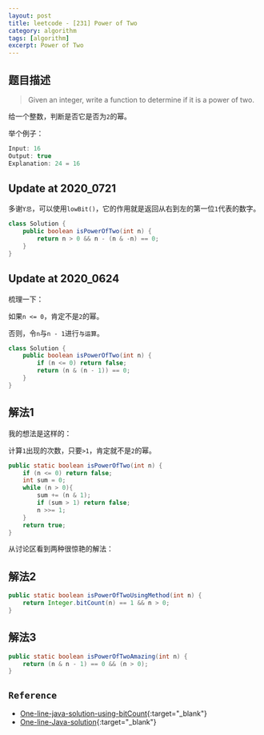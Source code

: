 ```yaml
---
layout: post
title: leetcode - [231] Power of Two
category: algorithm
tags: [algorithm]
excerpt: Power of Two
---
```


## 题目描述  

> Given an integer, write a function to determine if it is a power of two.  

给一个整数，判断是否它是否为`2`的幂。  

举个例子：  

``` java
Input: 16
Output: true
Explanation: 24 = 16
```

## Update at 2020_0721  

多谢`Y总`，可以使用`lowBit()`，它的作用就是返回从右到左的第一位`1`代表的数字。  

``` java
class Solution {
    public boolean isPowerOfTwo(int n) {
        return n > 0 && n - (n & -n) == 0;
    }
}
```


## Update at 2020_0624  

梳理一下：  

如果`n <= 0`，肯定不是`2`的幂。  

否则，令`n`与`n - 1`进行`与运算`。  

``` java
class Solution {
    public boolean isPowerOfTwo(int n) {
        if (n <= 0) return false;
        return (n & (n - 1)) == 0;
    }
}
```

## 解法1  

我的想法是这样的：  

计算`1`出现的次数，只要`>1`，肯定就不是`2`的幂。  


``` java
public static boolean isPowerOfTwo(int n) {
    if (n <= 0) return false;
    int sum = 0;
    while (n > 0){
        sum += (n & 1);
        if (sum > 1) return false;
        n >>= 1;
    }
    return true;
}
```

从讨论区看到两种很惊艳的解法：  


## 解法2  

``` java
public static boolean isPowerOfTwoUsingMethod(int n) {
    return Integer.bitCount(n) == 1 && n > 0;
}
```

## 解法3  

``` java
public static boolean isPowerOfTwoAmazing(int n) {
    return (n & n - 1) == 0 && (n > 0);
}
```

## `Reference`  
- [One-line-java-solution-using-bitCount](https://leetcode.com/problems/power-of-two/discuss/63972/One-line-java-solution-using-bitCount){:target="_blank"}  
- [One-line-Java-solution](https://leetcode.com/problems/power-of-two/discuss/64127/One-line-Java-solution){:target="_blank"}  
